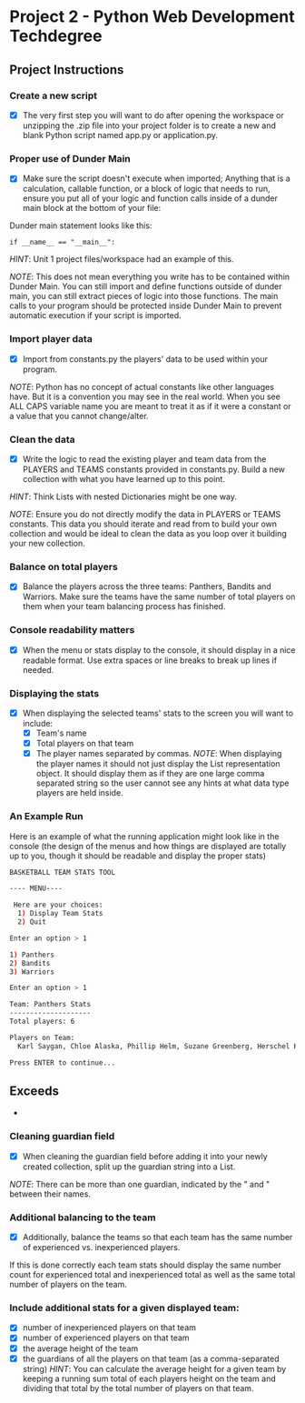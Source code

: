 # Project 2 - Python Web Development Techdegree

## Project Instructions

### Create a new script
- [x] The very first step you will want to do after opening the workspace or unzipping the .zip file into your project folder is to create a new and blank Python script named app.py or application.py.

### Proper use of Dunder Main
- [x] Make sure the script doesn't execute when imported; Anything that is a calculation, callable function, or a block of logic that needs to run, ensure you put all of your logic and function calls inside of a dunder main block at the bottom of your file:

Dunder main statement looks like this:

`if __name__ == "__main__":`

*HINT*: Unit 1 project files/workspace had an example of this.

*NOTE*: This does not mean everything you write has to be contained within Dunder Main. You can still import and define functions outside of dunder main, you can still extract pieces of logic into those functions. The main calls to your program should be protected inside Dunder Main to prevent automatic execution if your script is imported.

### Import player data
- [x] Import from constants.py the players' data to be used within your program.

*NOTE*: Python has no concept of actual constants like other languages have. But it is a convention you may see in the real world. When you see ALL CAPS variable name you are meant to treat it as if it were a constant or a value that you cannot change/alter.

### Clean the data
- [x] Write the logic to read the existing player and team data from the PLAYERS and TEAMS constants provided in constants.py. Build a new collection with what you have learned up to this point.

*HINT*: Think Lists with nested Dictionaries might be one way.

*NOTE*: Ensure you do not directly modify the data in PLAYERS or TEAMS constants. This data you should iterate and read from to build your own collection and would be ideal to clean the data as you loop over it building your new collection.

### Balance on total players
- [x] Balance the players across the three teams: Panthers, Bandits and Warriors. Make sure the teams have the same number of total players on them when your team balancing process has finished.

### Console readability matters
- [x] When the menu or stats display to the console, it should display in a nice readable format. Use extra spaces or line breaks to break up lines if needed.

### Displaying the stats
- [x] When displaying the selected teams' stats to the screen you will want to include:
    - [x] Team's name
    - [x] Total players on that team
    - [x] The player names separated by commas.
*NOTE*: When displaying the player names it should not just display the List representation object. It should display them as if they are one large comma separated string so the user cannot see any hints at what data type players are held inside.

### An Example Run
Here is an example of what the running application might look like in the console (the design of the menus and how things are displayed are totally up to you, though it should be readable and display the proper stats)

```bash
BASKETBALL TEAM STATS TOOL

---- MENU----

 Here are your choices:
  1) Display Team Stats
  2) Quit

Enter an option > 1

1) Panthers
2) Bandits
3) Warriors

Enter an option > 1

Team: Panthers Stats
--------------------
Total players: 6

Players on Team:
  Karl Saygan, Chloe Alaska, Phillip Helm, Suzane Greenberg, Herschel Krustofski, Joe Smith

Press ENTER to continue...
```

## Exceeds
-      
### Cleaning guardian field
- [x] When cleaning the guardian field before adding it into your newly created collection, split up the guardian string into a List.

*NOTE*: There can be more than one guardian, indicated by the " and " between their names.

### Additional balancing to the team
- [x] Additionally, balance the teams so that each team has the same number of experienced vs. inexperienced players.

If this is done correctly each team stats should display the same number count for experienced total and inexperienced total as well as the same total number of players on the team.

### Include additional stats for a given displayed team:
- [x] number of inexperienced players on that team
- [x] number of experienced players on that team
- [x] the average height of the team
- [x] the guardians of all the players on that team (as a comma-separated string)
*HINT*: You can calculate the average height for a given team by keeping a running sum total of each players height on the team and dividing that total by the total number of players on that team.
